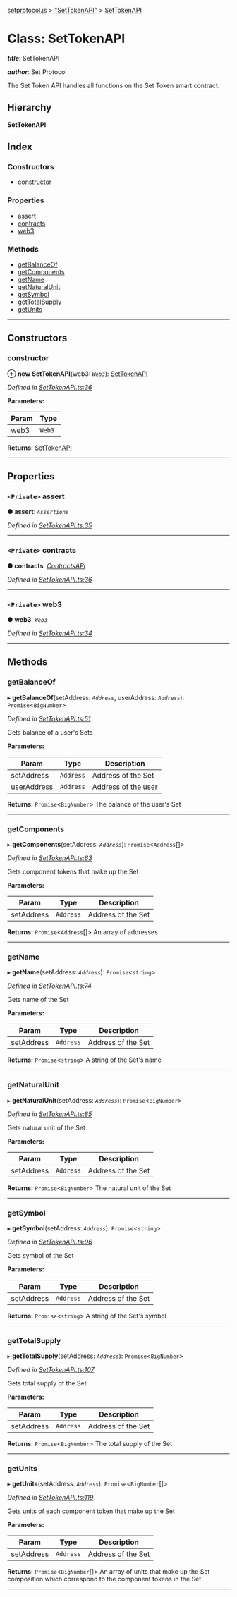 [setprotocol.js](../README.md) > ["SetTokenAPI"](../modules/_settokenapi_.md) > [SetTokenAPI](../classes/_settokenapi_.settokenapi.md)

# Class: SetTokenAPI

*__title__*: SetTokenAPI

*__author__*: Set Protocol

The Set Token API handles all functions on the Set Token smart contract.

## Hierarchy

**SetTokenAPI**

## Index

### Constructors

* [constructor](_settokenapi_.settokenapi.md#constructor)

### Properties

* [assert](_settokenapi_.settokenapi.md#assert)
* [contracts](_settokenapi_.settokenapi.md#contracts)
* [web3](_settokenapi_.settokenapi.md#web3)

### Methods

* [getBalanceOf](_settokenapi_.settokenapi.md#getbalanceof)
* [getComponents](_settokenapi_.settokenapi.md#getcomponents)
* [getName](_settokenapi_.settokenapi.md#getname)
* [getNaturalUnit](_settokenapi_.settokenapi.md#getnaturalunit)
* [getSymbol](_settokenapi_.settokenapi.md#getsymbol)
* [getTotalSupply](_settokenapi_.settokenapi.md#gettotalsupply)
* [getUnits](_settokenapi_.settokenapi.md#getunits)

---

## Constructors

<a id="constructor"></a>

###  constructor

⊕ **new SetTokenAPI**(web3: *`Web3`*): [SetTokenAPI](_settokenapi_.settokenapi.md)

*Defined in [SetTokenAPI.ts:36](https://github.com/SetProtocol/setProtocol.js/blob/f8011ee/src/api/SetTokenAPI.ts#L36)*

**Parameters:**

| Param | Type |
| ------ | ------ |
| web3 | `Web3` |

**Returns:** [SetTokenAPI](_settokenapi_.settokenapi.md)

___

## Properties

<a id="assert"></a>

### `<Private>` assert

**● assert**: *`Assertions`*

*Defined in [SetTokenAPI.ts:35](https://github.com/SetProtocol/setProtocol.js/blob/f8011ee/src/api/SetTokenAPI.ts#L35)*

___
<a id="contracts"></a>

### `<Private>` contracts

**● contracts**: *[ContractsAPI](_contractsapi_.contractsapi.md)*

*Defined in [SetTokenAPI.ts:36](https://github.com/SetProtocol/setProtocol.js/blob/f8011ee/src/api/SetTokenAPI.ts#L36)*

___
<a id="web3"></a>

### `<Private>` web3

**● web3**: *`Web3`*

*Defined in [SetTokenAPI.ts:34](https://github.com/SetProtocol/setProtocol.js/blob/f8011ee/src/api/SetTokenAPI.ts#L34)*

___

## Methods

<a id="getbalanceof"></a>

###  getBalanceOf

▸ **getBalanceOf**(setAddress: *`Address`*, userAddress: *`Address`*): `Promise`<`BigNumber`>

*Defined in [SetTokenAPI.ts:51](https://github.com/SetProtocol/setProtocol.js/blob/f8011ee/src/api/SetTokenAPI.ts#L51)*

Gets balance of a user's Sets

**Parameters:**

| Param | Type | Description |
| ------ | ------ | ------ |
| setAddress | `Address` |  Address of the Set |
| userAddress | `Address` |  Address of the user |

**Returns:** `Promise`<`BigNumber`>
The balance of the user's Set

___
<a id="getcomponents"></a>

###  getComponents

▸ **getComponents**(setAddress: *`Address`*): `Promise`<`Address`[]>

*Defined in [SetTokenAPI.ts:63](https://github.com/SetProtocol/setProtocol.js/blob/f8011ee/src/api/SetTokenAPI.ts#L63)*

Gets component tokens that make up the Set

**Parameters:**

| Param | Type | Description |
| ------ | ------ | ------ |
| setAddress | `Address` |  Address of the Set |

**Returns:** `Promise`<`Address`[]>
An array of addresses

___
<a id="getname"></a>

###  getName

▸ **getName**(setAddress: *`Address`*): `Promise`<`string`>

*Defined in [SetTokenAPI.ts:74](https://github.com/SetProtocol/setProtocol.js/blob/f8011ee/src/api/SetTokenAPI.ts#L74)*

Gets name of the Set

**Parameters:**

| Param | Type | Description |
| ------ | ------ | ------ |
| setAddress | `Address` |  Address of the Set |

**Returns:** `Promise`<`string`>
A string of the Set's name

___
<a id="getnaturalunit"></a>

###  getNaturalUnit

▸ **getNaturalUnit**(setAddress: *`Address`*): `Promise`<`BigNumber`>

*Defined in [SetTokenAPI.ts:85](https://github.com/SetProtocol/setProtocol.js/blob/f8011ee/src/api/SetTokenAPI.ts#L85)*

Gets natural unit of the Set

**Parameters:**

| Param | Type | Description |
| ------ | ------ | ------ |
| setAddress | `Address` |  Address of the Set |

**Returns:** `Promise`<`BigNumber`>
The natural unit of the Set

___
<a id="getsymbol"></a>

###  getSymbol

▸ **getSymbol**(setAddress: *`Address`*): `Promise`<`string`>

*Defined in [SetTokenAPI.ts:96](https://github.com/SetProtocol/setProtocol.js/blob/f8011ee/src/api/SetTokenAPI.ts#L96)*

Gets symbol of the Set

**Parameters:**

| Param | Type | Description |
| ------ | ------ | ------ |
| setAddress | `Address` |  Address of the Set |

**Returns:** `Promise`<`string`>
A string of the Set's symbol

___
<a id="gettotalsupply"></a>

###  getTotalSupply

▸ **getTotalSupply**(setAddress: *`Address`*): `Promise`<`BigNumber`>

*Defined in [SetTokenAPI.ts:107](https://github.com/SetProtocol/setProtocol.js/blob/f8011ee/src/api/SetTokenAPI.ts#L107)*

Gets total supply of the Set

**Parameters:**

| Param | Type | Description |
| ------ | ------ | ------ |
| setAddress | `Address` |  Address of the Set |

**Returns:** `Promise`<`BigNumber`>
The total supply of the Set

___
<a id="getunits"></a>

###  getUnits

▸ **getUnits**(setAddress: *`Address`*): `Promise`<`BigNumber`[]>

*Defined in [SetTokenAPI.ts:119](https://github.com/SetProtocol/setProtocol.js/blob/f8011ee/src/api/SetTokenAPI.ts#L119)*

Gets units of each component token that make up the Set

**Parameters:**

| Param | Type | Description |
| ------ | ------ | ------ |
| setAddress | `Address` |  Address of the Set |

**Returns:** `Promise`<`BigNumber`[]>
An array of units that make up the Set composition which
                   correspond to the component tokens in the Set

___

